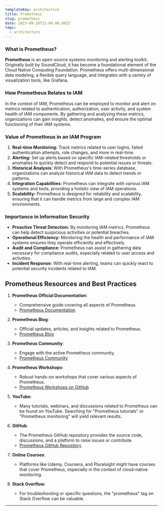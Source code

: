 ```yaml
---
templateKey: architecture
title: Prometheus
slug: prometheus
date: 2023-09-28T21:04:00.682Z
tags:
  - architecture
---
```


### What is Prometheus?

**Prometheus** is an open-source systems monitoring and alerting toolkit. Originally built by SoundCloud, it has become a foundational element of the Cloud Native Computing Foundation. Prometheus offers multi-dimensional data modeling, a flexible query language, and integrates with a variety of visualization tools, like Grafana.

### How Prometheus Relates to IAM

In the context of IAM, Prometheus can be employed to monitor and alert on metrics related to authentication, authorization, user activity, and system health of IAM components. By gathering and analyzing these metrics, organizations can gain insights, detect anomalies, and ensure the optimal functioning of their IAM systems.

### Value of Prometheus in an IAM Program

1. **Real-time Monitoring:** Track metrics related to user logins, failed authentication attempts, role changes, and more in real-time.
2. **Alerting:** Set up alerts based on specific IAM-related thresholds or anomalies to quickly detect and respond to potential issues or threats.
3. **Historical Analysis:** With Prometheus's time-series database, organizations can analyze historical IAM data to detect trends or patterns.
4. **Integration Capabilities:** Prometheus can integrate with various IAM systems and tools, providing a holistic view of IAM operations.
5. **Scalability:** Prometheus is designed for reliability and scalability, ensuring that it can handle metrics from large and complex IAM environments.

### Importance in Information Security

- **Proactive Threat Detection:** By monitoring IAM metrics, Prometheus can help detect suspicious activities or potential breaches.
- **Operational Efficiency:** Monitoring the health and performance of IAM systems ensures they operate efficiently and effectively.
- **Audit and Compliance:** Prometheus can assist in gathering data necessary for compliance audits, especially related to user access and activities.
- **Incident Response:** With real-time alerting, teams can quickly react to potential security incidents related to IAM.

## Prometheus Resources and Best Practices

1. **Prometheus Official Documentation**: 
   - Comprehensive guide covering all aspects of Prometheus.
   - [Prometheus Documentation](https://prometheus.io/docs/introduction/overview/)

2. **Prometheus Blog**: 
   - Official updates, articles, and insights related to Prometheus.
   - [Prometheus Blog](https://prometheus.io/blog/)

3. **Prometheus Community**: 
   - Engage with the active Prometheus community.
   - [Prometheus Community](https://prometheus.io/community/)

4. **Prometheus Workshops**: 
   - Robust hands-on workshops that cover various aspects of Prometheus.
   - [Prometheus Workshops on GitHub](https://github.com/prometheus-training)

5. **YouTube**: 
   - Many tutorials, webinars, and discussions related to Prometheus can be found on YouTube. Searching for "Prometheus tutorials" or "Prometheus monitoring" will yield relevant results.

6. **GitHub**: 
   - The Prometheus GitHub repository provides the source code, discussions, and a platform to raise issues or contribute.
   - [Prometheus GitHub Repository](https://github.com/prometheus/prometheus)

7. **Online Courses**: 
   - Platforms like Udemy, Coursera, and Pluralsight might have courses that cover Prometheus, especially in the context of cloud-native monitoring.

8. **Stack Overflow**: 
   - For troubleshooting or specific questions, the "prometheus" tag on Stack Overflow can be valuable.


---

